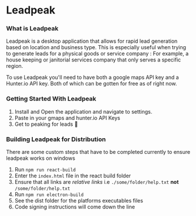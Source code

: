 # Leadpeak

### What is Leadpeak

Leadpeak is a desktop application that allows for rapid lead generation based on location and business type.
This is especially useful when trying to generate leads for a physical goods or service company : For example,
a house keeping or janitorial services company that only serves a specific region.

To use Leadpeak you'll need to have both a google maps API key and a Hunter.io API key.
Both of which can be gotten for free as of right now.

### Getting Started With Leadpeak

1. Install and Open the application and navigate to settings.
2. Paste in your gmaps and hunter.io API Keys
3. Get to peaking for leads :tada:

### Building Leadpeak for Distribution

There are some custom steps that have to be completed currently to ensure leadpeak works on windows

1. Run `npm run react-build`
2. Enter the `index.html` file in the react build folder
3. Ensure that all links are _relative links_ i.e `./some/folder/help.txt` **not** `/some/folder/help.txt`
4. Run `npm run electron-build`
5. See the dist folder for the platforms executables files
6. Code signing instructions will come down the line
